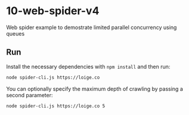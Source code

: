 # 10-web-spider-v4

Web spider example to demostrate limited parallel concurrency using queues

## Run

Install the necessary dependencies with `npm install` and then run:

```bash
node spider-cli.js https://loige.co
```

You can optionally specify the maximum depth of crawling by passing a second parameter:

```bash
node spider-cli.js https://loige.co 5
```
